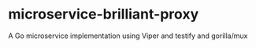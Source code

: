 # microservice-brilliant-proxy
A Go microservice implementation using Viper and testify and gorilla/mux
